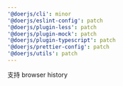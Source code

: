 ```yaml
---
'@doerjs/cli': minor
'@doerjs/eslint-config': patch
'@doerjs/plugin-less': patch
'@doerjs/plugin-mock': patch
'@doerjs/plugin-typescript': patch
'@doerjs/prettier-config': patch
'@doerjs/utils': patch
---
```


支持 browser history

